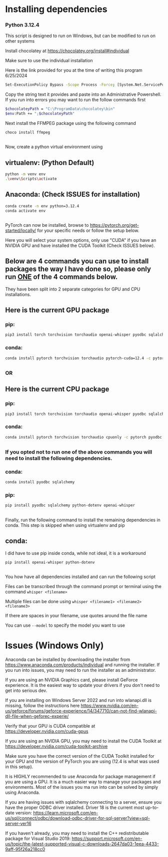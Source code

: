# Installing dependencies

### Python 3.12.4

This script is designed to run on Windows, but can be modified to run on other systems
 
Install chocolatey at https://chocolatey.org/install#individual

Make sure to use the individual installation

Here is the link provided for you at the time of writing this program 6/25/2024
```bash 
Set-ExecutionPolicy Bypass -Scope Process -Force; [System.Net.ServicePointManager]::SecurityProtocol = [System.Net.ServicePointManager]::SecurityProtocol -bor 3072; iex ((New-Object System.Net.WebClient).DownloadString('https://community.chocolatey.org/install.ps1'))
```    

Copy the string text it provides and paste into an Administrative Powershell.
If you run into errors you may want to run the follow commands first
```bash  
$chocolateyPath = "C:\ProgramData\chocolatey\bin"
$env:Path += ";$chocolateyPath"
```  

Next install the FFMPEG package using the following command
```bash
choco install ffmpeg
```
##

Now, create a python virtual environment using 

## virtualenv: (Python Default)
```bash
python -m venv env
.\venv\Scripts\activate
```

## Anaconda: (Check ISSUES for installation)
```bash
conda create -n env python=3.12.4
conda activate env
```
##
PyTorch can now be installed, browse to https://pytorch.org/get-started/locally/ for your specific needs or follow the setup below.

Here you will select your system options, only use "CUDA" if you have an NVIDIA GPU and have installed the CUDA Toolkit (Check ISSUES below).

## Below are 4 commands you can use to install packages the way I have done so, please only run <u>ONE</u> of the 4 commands below.
They have been split into 2 separate categories for GPU and CPU installations.

## Here is the current GPU package

### pip:
```bash
pip3 install torch torchvision torchaudio openai-whisper pyodbc sqlalchemy python-dotenv --index-url https://download.pytorch.org/whl/cu124
```

### conda:
```bash
conda install pytorch torchvision torchaudio pytorch-cuda=12.4 -c pytorch -c nvidia pyodbc sqlalchemy
```
##
### OR
## Here is the current CPU package

### pip:
```bash
pip3 install torch torchvision torchaudio openai-whisper pyodbc sqlalchemy python-dotenv --index-url https://download.pytorch.org/whl/cpu
```

### conda:
```bash
conda install pytorch torchvision torchaudio cpuonly -c pytorch pyodbc sqlalchemy
```
##
### If you opted not to run one of the above commands you will need to install the following dependencies.

### conda:
```bash
conda install pyodbc sqlalchemy
```

### pip:
```bash
pip install pyodbc sqlalchemy python-dotenv openai-whisper
```
##

Finally, run the following command to install the remaining dependencies in conda. This step is skipped when using virtualenv and pip
## conda:
I did have to use pip inside conda, while not ideal, it is a workaround
```bash
pip install openai-whisper python-dotenv
```
##

You how have all dependencies installed and can run the following script

Files can be transcribed through the command prompt or terminal using the command ```whisper <filename>```

Multiple files can be done using ```whisper <filename1> <filename2> <filename3>```

If there are spaces in your filename, use quotes around the file name

You can use ```--model``` to specify the model you want to use

# Issues (Windows Only)

Anaconda can be installed by downloading the installer from https://www.anaconda.com/products/individual and running the installer. If you run into issues, you may need to run the installer as an administrator.

If you are using an NVIDIA Graphics card, please install GeForce experience. It is the easiest way to update your drivers if you don't need to get into serious dev.

If you are installing on Windows Server 2022 and run into wlanapi.dll is missing, follow the instructions here https://www.nvidia.com/en-us/geforce/forums/geforce-experience/14/347710/can-not-find-wlanapi-dll-file-when-geforec-experie/

Verify that your GPU is CUDA compatible at https://developer.nvidia.com/cuda-gpus

If you are using an NVIDIA GPU, you may need to install the CUDA Toolkit at https://developer.nvidia.com/cuda-toolkit-archive

Make sure you have the correct version of the CUDA Toolkit installed for your GPU and the version of PyTorch you are using (12.4 is what was used in this setup).

It is HIGHLY recommended to use Anaconda for package management if you are using a GPU. It is a much easier way to manage your packages and environments. Most of the issues you ma run into can be solved by simply using Anaconda.

If you are having issues with sqlalchemy connecting to a server, ensure you have the proper ODBC driver installed. Driver 18 is the current most up-to-date version: https://learn.microsoft.com/en-us/sql/connect/odbc/download-odbc-driver-for-sql-server?view=sql-server-ver16

If you haven't already, you may need to install the C++ redistributable package for Visual Studio 2019: https://support.microsoft.com/en-us/topic/the-latest-supported-visual-c-downloads-2647da03-1eea-4433-9aff-95f26a218cc0
